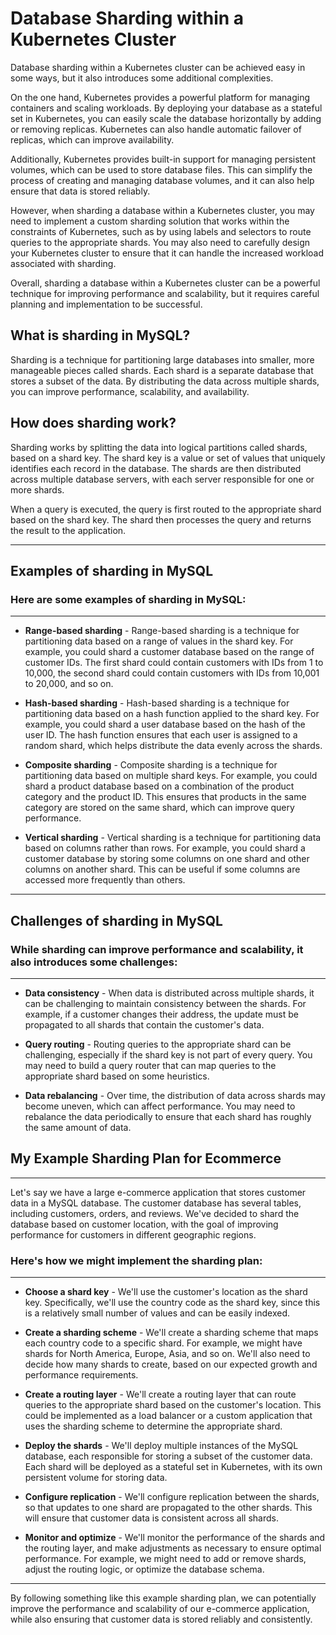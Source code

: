 # Database Sharding within a Kubernetes Cluster

Database sharding within a Kubernetes cluster can be achieved easy in some ways, but it also introduces some additional complexities.

On the one hand, Kubernetes provides a powerful platform for managing containers and scaling workloads. By deploying your database as a stateful set in Kubernetes, you can easily scale the database horizontally by adding or removing replicas. Kubernetes can also handle automatic failover of replicas, which can improve availability.

Additionally, Kubernetes provides built-in support for managing persistent volumes, which can be used to store database files. This can simplify the process of creating and managing database volumes, and it can also help ensure that data is stored reliably.

However, when sharding a database within a Kubernetes cluster, you may need to implement a custom sharding solution that works within the constraints of Kubernetes, such as by using labels and selectors to route queries to the appropriate shards. You may also need to carefully design your Kubernetes cluster to ensure that it can handle the increased workload associated with sharding.

Overall, sharding a database within a Kubernetes cluster can be a powerful technique for improving performance and scalability, but it requires careful planning and implementation to be successful.

## What is sharding in MySQL?

Sharding is a technique for partitioning large databases into smaller, more manageable pieces called shards. Each shard is a separate database that stores a subset of the data. By distributing the data across multiple shards, you can improve performance, scalability, and availability.

## How does sharding work?

Sharding works by splitting the data into logical partitions called shards, based on a shard key. The shard key is a value or set of values that uniquely identifies each record in the database. The shards are then distributed across multiple database servers, with each server responsible for one or more shards.

When a query is executed, the query is first routed to the appropriate shard based on the shard key. The shard then processes the query and returns the result to the application.

---

## Examples of sharding in MySQL

### Here are some examples of sharding in MySQL:

---

- **Range-based sharding** - Range-based sharding is a technique for partitioning data based on a range of values in the shard key. For example, you could shard a customer database based on the range of customer IDs. The first shard could contain customers with IDs from 1 to 10,000, the second shard could contain customers with IDs from 10,001 to 20,000, and so on.

- **Hash-based sharding** - Hash-based sharding is a technique for partitioning data based on a hash function applied to the shard key. For example, you could shard a user database based on the hash of the user ID. The hash function ensures that each user is assigned to a random shard, which helps distribute the data evenly across the shards.

- **Composite sharding** - Composite sharding is a technique for partitioning data based on multiple shard keys. For example, you could shard a product database based on a combination of the product category and the product ID. This ensures that products in the same category are stored on the same shard, which can improve query performance.

- **Vertical sharding** - Vertical sharding is a technique for partitioning data based on columns rather than rows. For example, you could shard a customer database by storing some columns on one shard and other columns on another shard. This can be useful if some columns are accessed more frequently than others.

---

## Challenges of sharding in MySQL

### While sharding can improve performance and scalability, it also introduces some challenges:

---

- **Data consistency** - When data is distributed across multiple shards, it can be challenging to maintain consistency between the shards. For example, if a customer changes their address, the update must be propagated to all shards that contain the customer's data.

- **Query routing** - Routing queries to the appropriate shard can be challenging, especially if the shard key is not part of every query. You may need to build a query router that can map queries to the appropriate shard based on some heuristics.

- **Data rebalancing** - Over time, the distribution of data across shards may become uneven, which can affect performance. You may need to rebalance the data periodically to ensure that each shard has roughly the same amount of data.

## My Example Sharding Plan for Ecommerce

---

Let's say we have a large e-commerce application that stores customer data in a MySQL database. The customer database has several tables, including customers, orders, and reviews. We've decided to shard the database based on customer location, with the goal of improving performance for customers in different geographic regions.

### Here's how we might implement the sharding plan:

---

- **Choose a shard key** - We'll use the customer's location as the shard key. Specifically, we'll use the country code as the shard key, since this is a relatively small number of values and can be easily indexed.

- **Create a sharding scheme** - We'll create a sharding scheme that maps each country code to a specific shard. For example, we might have shards for North America, Europe, Asia, and so on. We'll also need to decide how many shards to create, based on our expected growth and performance requirements.

- **Create a routing layer** - We'll create a routing layer that can route queries to the appropriate shard based on the customer's location. This could be implemented as a load balancer or a custom application that uses the sharding scheme to determine the appropriate shard.

- **Deploy the shards** - We'll deploy multiple instances of the MySQL database, each responsible for storing a subset of the customer data. Each shard will be deployed as a stateful set in Kubernetes, with its own persistent volume for storing data.

- **Configure replication** - We'll configure replication between the shards, so that updates to one shard are propagated to the other shards. This will ensure that customer data is consistent across all shards.

- **Monitor and optimize** - We'll monitor the performance of the shards and the routing layer, and make adjustments as necessary to ensure optimal performance. For example, we might need to add or remove shards, adjust the routing logic, or optimize the database schema.

---

By following something like this example sharding plan, we can potentially improve the performance and scalability of our e-commerce application, while also ensuring that customer data is stored reliably and consistently.